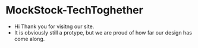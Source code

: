 # MockStock-TechToghether
- Hi Thank you for visitng our site.
- It is obviously still a protype, but we are proud of how far our design has come along.

